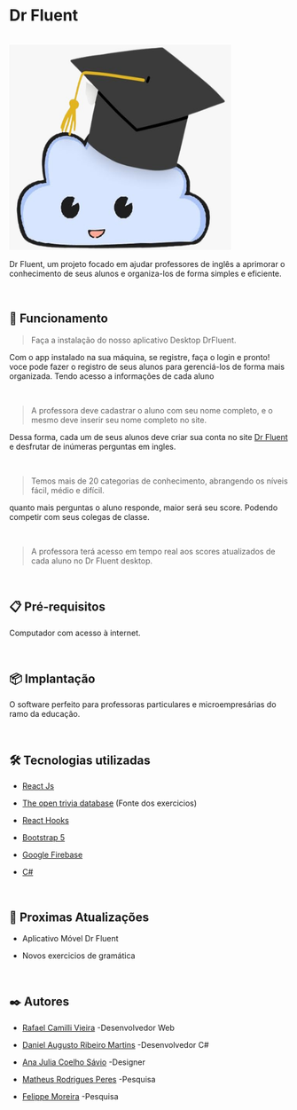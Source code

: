 # Dr Fluent

 <br/>
 
<img src="./src/Assets/nuvemChapeu.jpeg" width="400" height="370">

Dr Fluent, um projeto focado em ajudar professores de inglês a aprimorar o conhecimento de seus alunos e organiza-los de forma simples e eficiente.

 <br/>
 
## 🔧 Funcionamento


> Faça a instalação do nosso aplicativo Desktop DrFluent.
  
Com o app instalado na sua máquina, se registre, faça o login e pronto! voce pode fazer o registro de seus alunos para gerenciá-los de forma mais organizada. Tendo acesso a informações de cada aluno 

 <br/>

> A professora deve cadastrar o aluno com seu nome completo, e o mesmo deve inserir seu nome completo no site.

Dessa forma, cada um de seus alunos deve criar sua conta no site  [Dr Fluent ](https://drfluent.netlify.app/)  e desfrutar de inúmeras perguntas em ingles.

 <br/>


> Temos mais de 20 categorias de conhecimento, abrangendo os níveis fácil, médio e difícil.

quanto mais perguntas o aluno responde, maior será seu score. Podendo competir com seus colegas de classe.

 <br/>

> A professora terá acesso em tempo real aos scores atualizados de cada aluno no Dr Fluent desktop.

 <br/>

## 📋 Pré-requisitos

Computador com acesso à internet.

 <br/>

## 📦 Implantação

O software perfeito para professoras particulares e microempresárias do ramo da educação.

 <br/>

## 🛠️ Tecnologias utilizadas


* [React Js](https://pt-br.legacy.reactjs.org/docs/getting-started.html)

* [The open trivia database](https://opentdb.com/api_config.php) (Fonte dos exercicios)

* [React Hooks](https://legacy.reactjs.org/docs/hooks-intro.html)

* [Bootstrap 5](https://getbootstrap.com/docs/5.3/getting-started/introduction/)

* [Google Firebase](https://firebase.google.com/docs?hl=pt-br)

* [C#](https://learn.microsoft.com/pt-br/dotnet/csharp/)

 <br/>

## 📌 Proximas Atualizações

* Aplicativo Móvel Dr Fluent

* Novos exercicios de gramática

 <br/>

## ✒️ Autores

* [Rafael Camilli Vieira](https://www.linkedin.com/in/rafael-camilli-vieira-077355269/) -Desenvolvedor Web

* [Daniel Augusto Ribeiro Martins](https://www.linkedin.com/in/daniel-martins-99882224a/) -Desenvolvedor C#

* [Ana Julia Coelho Sávio](https://www.linkedin.com/in/ana-j%C3%BAlia-coelho-s%C3%A1vio-530441217/) -Designer

* [Matheus Rodrigues Peres](https://www.linkedin.com/in/matheus-peres-4184a6279/) -Pesquisa

* [Felippe Moreira](https://www.linkedin.com/in/felippe-moreira-2388ab266/) -Pesquisa
